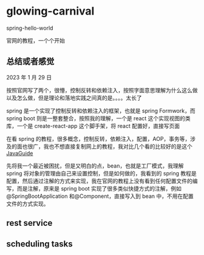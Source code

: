 # glowing-carnival

spring-hello-world

官网的教程，一个个开始

## 总结或者感觉

2023 年 1 月 29 日

按照官网写了两个，很懵，控制反转和依赖注入，按照字面意思理解为什么这么做以及怎么做，但是理论和落地实践之间真的是。。。。太长了

spring 是一个实现了控制反转和依赖注入的框架，也就是 spring Formwork，而 spring boot 则是一整套整合，按照我的理解，一个是 react 这个实现视图的类库，一个是 create-react-app 这个脚手架，将 react 配置好，直接写页面

在看 spring 的教程，很多概念，控制反转，依赖注入，配置，AOP，事务等，涉及的面也很广，我也不想直接复制网上的教程，我对比几个看的比较好的是这个[JavaGuide](https://javaguide.cn/)

先将我一个最近被困扰，但是又明白的点，bean，也就是工厂模式，我理解 spring 将对象的管理由自己来设置控制，但是如何做的，我看到的 spring 教程是配置，然后通过注解的方式来实现，我在官网的教程上没有看到任何配置文件的编写，而是注解，原来是 spring boot 实现了很多类似快捷方式的注解，例如@SpringBootApplication 和@Component，直接写入到 bean 中，不用在配置文件的方式实现。

## rest service

## scheduling tasks

